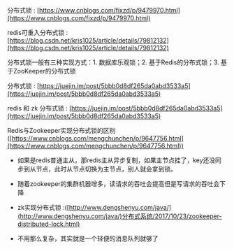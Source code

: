 分布式锁 : [https://www.cnblogs.com/fixzd/p/9479970.html](https://www.cnblogs.com/fixzd/p/9479970.html)

redis可重入分布式锁 : [https://blog.csdn.net/kris1025/article/details/79812132](https://blog.csdn.net/kris1025/article/details/79812132)

分布式锁一般有三种实现方式：1. 数据库乐观锁；2. 基于Redis的分布式锁；3. 基于ZooKeeper的分布式锁

分布式锁 : [https://juejin.im/post/5bbb0d8df265da0abd3533a5](https://juejin.im/post/5bbb0d8df265da0abd3533a5)

redis 和 zk 分布式锁 : [https://juejin.im/post/5bbb0d8df265da0abd3533a5](https://juejin.im/post/5bbb0d8df265da0abd3533a5)

Redis与Zookeeper实现分布式锁的区别([https://www.cnblogs.com/mengchunchen/p/9647756.html](https://www.cnblogs.com/mengchunchen/p/9647756.html))

*   如果是redis普通主从，那redis主从异步复制，如果主节点挂了，key还没同步到从节点，此时从节点切换为主节点，别人就会拿到锁。
    
*   随着zookeeper的集群机器增多，读请求的吞吐会提高但是写请求的吞吐会下降
    
*   zk实现分布式锁 :([http://www.dengshenyu.com/java/](http://www.dengshenyu.com/java/)分布式系统/2017/10/23/zookeeper-distributed-lock.html)
    
*   不用那么复杂，其实就是一个轻便的消息队列就够了